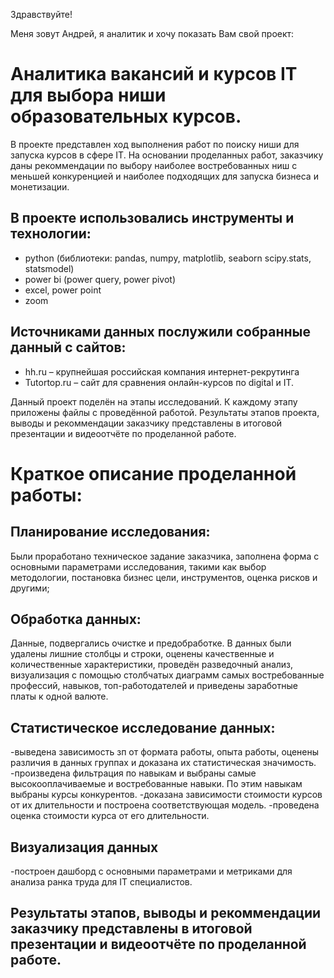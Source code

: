 Здравствуйте!

Меня зовут Андрей, я аналитик и хочу показать Вам свой проект:

# Аналитика вакансий и курсов IT для выбора ниши образовательных курсов.

В проекте представлен ход выполнения работ по поиску ниши для запуска курсов в сфере IT. 
На основании проделанных работ, заказчику даны рекоммендации по выбору наиболее востребованных ниш с меньшей конкуренцией и
наиболее подходящих для запуска бизнеса и монетизации.

## В проекте использовались инструменты и технологии: 

- python (библиотеки: pandas, numpy, matplotlib, seaborn scipy.stats, statsmodel)
- power bi (power query, power pivot)
- excel, power point
- zoom

## Источниками данных послужили собранные данный с сайтов:
- hh.ru – крупнейшая российская компания интернет-рекрутинга
- Tutortop.ru – сайт для сравнения онлайн-курсов по digital и IT.

Данный проект поделён на этапы исследований. К каждому этапу приложены файлы с проведённой работой.
Результаты этапов проекта, выводы и рекоммендации заказчику представлены в итоговой презентации и видеоотчёте по проделанной работе. 

# Краткое описание проделанной работы:

## Планирование исследования:
Были проработано техническое задание заказчика, заполнена форма с основными параметрами исследования,
такими как выбор методологии, постановка бизнес цели, инструментов, оценка рисков и другими; 

## Обработка данных:
Данные, подвергались очистке и предобработке. В данных были удалены лишние столбцы и строки, оценены качественные и количественные характеристики, проведён разведочный анализ, визуализация с помощью столбчатых диаграмм самых востребованные профессий, навыков, топ-работодателей и приведены заработные платы к одной валюте.
 
## Статистическое исследование данных:
-выведена зависимость зп от формата работы, опыта работы, оценены различия в данных группах и доказана их статистическая значимость. 
-произведена фильтрация по навыкам и выбраны самые высокооплачиваемые и востребованные навыки. По этим навыкам выбраны курсы конкурентов. 
-доказана зависимости стоимости курсов от их длительности и построена соответствующая модель. 
-проведена оценка стоимости курса от его длительности.
## Визуализация данных
 -построен дашборд с основными параметрами и метриками для анализа ранка труда для IT специалистов.

## Результаты этапов, выводы и рекоммендации заказчику представлены в итоговой презентации и видеоотчёте по проделанной работе.



